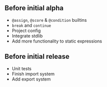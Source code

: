 ## Before initial alpha
- `@assign`, `@score` & `@condition` builtins
- `break` and `continue`
- Project config
- Integrate stdlib
- Add more functionality to static expressions

## Before initial release
- Unit tests
- Finish import system
- Add export system
